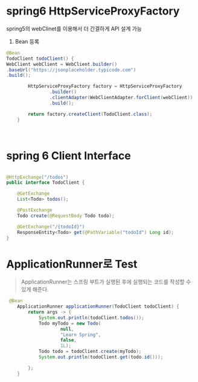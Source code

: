 # spring6 HttpServiceProxyFactory

spring5의 webClinet를 이용해서 더 간결하게 API 설계 가능

1. Bean 등록


```java
@Bean
TodoClient todoClient() {
WebClient webClient = WebClient.builder()
.baseUrl("https://jsonplaceholder.typicode.com")
.build();

        HttpServiceProxyFactory factory = HttpServiceProxyFactory
                .builder()
                .clientAdapter(WebClientAdapter.forClient(webClient))
                .build();

        return factory.createClient(TodoClient.class);
    }

```


<br>

# spring 6 Client Interface 

```java

@HttpExchange("/todos")
public interface TodoClient {

    @GetExchange
    List<Todo> todos();

    @PostExchange
    Todo create(@RequestBody Todo todo);

    @GetExchange("/{todoId}")
    ResponseEntity<Todo> get(@PathVariable("todoId") Long id);
}
```




# ApplicationRunner로 Test

> ApplicationRunner는 스프링 부트가 실행된 후에 실행되는 코드를 작성할 수 있게 해준다.

```java
 @Bean
    ApplicationRunner applicationRunner(TodoClient todoClient) {
        return args -> {
            System.out.println(todoClient.todos());
            Todo myTodo = new Todo(
                    null,
                    "Learn Spring",
                    false,
                    1L);
            Todo todo = todoClient.create(myTodo);
            System.out.println(todoClient.get(todo.id()));

        };
    }
```